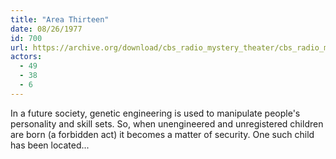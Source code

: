 ```yaml
---
title: "Area Thirteen"
date: 08/26/1977
id: 700
url: https://archive.org/download/cbs_radio_mystery_theater/cbs_radio_mystery_theater-0651-0700.zip/cbs_radio_mystery_theater-0651-0700%2Fcbsrmt_0700_area_thirteen.mp3
actors:
  - 49
  - 38
  - 6
---
```

In a future society, genetic engineering is used to manipulate people's personality and skill sets. So, when unengineered and unregistered children are born (a forbidden act) it becomes a matter of security. One such child has been located...